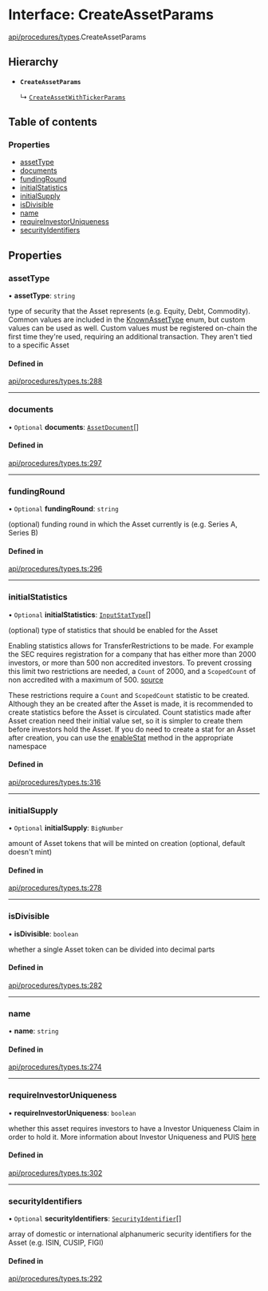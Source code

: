 # Interface: CreateAssetParams

[api/procedures/types](../wiki/api.procedures.types).CreateAssetParams

## Hierarchy

- **`CreateAssetParams`**

  ↳ [`CreateAssetWithTickerParams`](../wiki/api.procedures.types.CreateAssetWithTickerParams)

## Table of contents

### Properties

- [assetType](../wiki/api.procedures.types.CreateAssetParams#assettype)
- [documents](../wiki/api.procedures.types.CreateAssetParams#documents)
- [fundingRound](../wiki/api.procedures.types.CreateAssetParams#fundinground)
- [initialStatistics](../wiki/api.procedures.types.CreateAssetParams#initialstatistics)
- [initialSupply](../wiki/api.procedures.types.CreateAssetParams#initialsupply)
- [isDivisible](../wiki/api.procedures.types.CreateAssetParams#isdivisible)
- [name](../wiki/api.procedures.types.CreateAssetParams#name)
- [requireInvestorUniqueness](../wiki/api.procedures.types.CreateAssetParams#requireinvestoruniqueness)
- [securityIdentifiers](../wiki/api.procedures.types.CreateAssetParams#securityidentifiers)

## Properties

### assetType

• **assetType**: `string`

type of security that the Asset represents (e.g. Equity, Debt, Commodity). Common values are included in the
  [KnownAssetType](../wiki/types.KnownAssetType) enum, but custom values can be used as well. Custom values must be registered on-chain the first time
  they're used, requiring an additional transaction. They aren't tied to a specific Asset

#### Defined in

[api/procedures/types.ts:288](https://github.com/PolymeshAssociation/polymesh-sdk/blob/16e8c2ca/src/api/procedures/types.ts#L288)

___

### documents

• `Optional` **documents**: [`AssetDocument`](../wiki/types.AssetDocument)[]

#### Defined in

[api/procedures/types.ts:297](https://github.com/PolymeshAssociation/polymesh-sdk/blob/16e8c2ca/src/api/procedures/types.ts#L297)

___

### fundingRound

• `Optional` **fundingRound**: `string`

(optional) funding round in which the Asset currently is (e.g. Series A, Series B)

#### Defined in

[api/procedures/types.ts:296](https://github.com/PolymeshAssociation/polymesh-sdk/blob/16e8c2ca/src/api/procedures/types.ts#L296)

___

### initialStatistics

• `Optional` **initialStatistics**: [`InputStatType`](../wiki/types#inputstattype)[]

(optional) type of statistics that should be enabled for the Asset

Enabling statistics allows for TransferRestrictions to be made. For example the SEC requires registration for a company that
has either more than 2000 investors, or more than 500 non accredited investors. To prevent crossing this limit two restrictions are
needed, a `Count` of 2000, and a `ScopedCount` of non accredited with a maximum of 500. [source](https://www.sec.gov/info/smallbus/secg/jobs-act-section-12g-small-business-compliance-guide.htm)

These restrictions require a `Count` and `ScopedCount` statistic to be created. Although they an be created after the Asset is made, it is recommended to create statistics
before the Asset is circulated. Count statistics made after Asset creation need their initial value set, so it is simpler to create them before investors hold the Asset.
If you do need to create a stat for an Asset after creation, you can use the [enableStat](../wiki/api.entities.Asset.TransferRestrictions.TransferRestrictionBase.TransferRestrictionBase#enablestat) method in
the appropriate namespace

#### Defined in

[api/procedures/types.ts:316](https://github.com/PolymeshAssociation/polymesh-sdk/blob/16e8c2ca/src/api/procedures/types.ts#L316)

___

### initialSupply

• `Optional` **initialSupply**: `BigNumber`

amount of Asset tokens that will be minted on creation (optional, default doesn't mint)

#### Defined in

[api/procedures/types.ts:278](https://github.com/PolymeshAssociation/polymesh-sdk/blob/16e8c2ca/src/api/procedures/types.ts#L278)

___

### isDivisible

• **isDivisible**: `boolean`

whether a single Asset token can be divided into decimal parts

#### Defined in

[api/procedures/types.ts:282](https://github.com/PolymeshAssociation/polymesh-sdk/blob/16e8c2ca/src/api/procedures/types.ts#L282)

___

### name

• **name**: `string`

#### Defined in

[api/procedures/types.ts:274](https://github.com/PolymeshAssociation/polymesh-sdk/blob/16e8c2ca/src/api/procedures/types.ts#L274)

___

### requireInvestorUniqueness

• **requireInvestorUniqueness**: `boolean`

whether this asset requires investors to have a Investor Uniqueness Claim in order
  to hold it. More information about Investor Uniqueness and PUIS [here](https://developers.polymesh.live/introduction/identity#polymesh-unique-identity-system-puis)

#### Defined in

[api/procedures/types.ts:302](https://github.com/PolymeshAssociation/polymesh-sdk/blob/16e8c2ca/src/api/procedures/types.ts#L302)

___

### securityIdentifiers

• `Optional` **securityIdentifiers**: [`SecurityIdentifier`](../wiki/types.SecurityIdentifier)[]

array of domestic or international alphanumeric security identifiers for the Asset (e.g. ISIN, CUSIP, FIGI)

#### Defined in

[api/procedures/types.ts:292](https://github.com/PolymeshAssociation/polymesh-sdk/blob/16e8c2ca/src/api/procedures/types.ts#L292)
